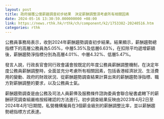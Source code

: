 ```yaml
---
layout: post
title: 政府接獲公僕薪趨調查初步結果　決定薪酬調整須考慮所有相關因素
date: 2024-05-16 13:30:59.000000000 +08:00
link: https://news.rthk.hk/rthk/ch/component/k2/1753382-20240516.htm
categories: rthk
---
```


公務員事務局表示，收到2024年薪酬趨勢調查初步結果。結果顯示，薪酬趨勢總指標下的高層公務員為5.05%，中層5.35%及低層6.63%，在扣除平均遞增薪額後，薪酬趨勢淨指標分別為高層4.01%、中層4.32%、低層5.47%。
 
發言人說，行政長官會同行政會議會按既定的年度公務員薪酬調整機制，在決定年度公務員薪酬調整時，全面並充分考慮所有相關因素，包括香港經濟狀況、生活費用的變動、政府的財政狀況、從薪酬趨勢調查結果計算出來的薪酬趨勢淨指標、職方對薪酬調整的要求，以及公務員士氣。
 
薪酬趨勢調查是由公務及司法人員薪俸及服務條件諮詢委員會聯合秘書處轄下的薪酬研究調查組嚴格按經確認的方法進行。初步調查結果反映由2023年4月2日至2024年4月1日期間，私營機構僱員在3個薪金級別的薪酬調整比率，並以薪酬趨勢總指標方式表達。
